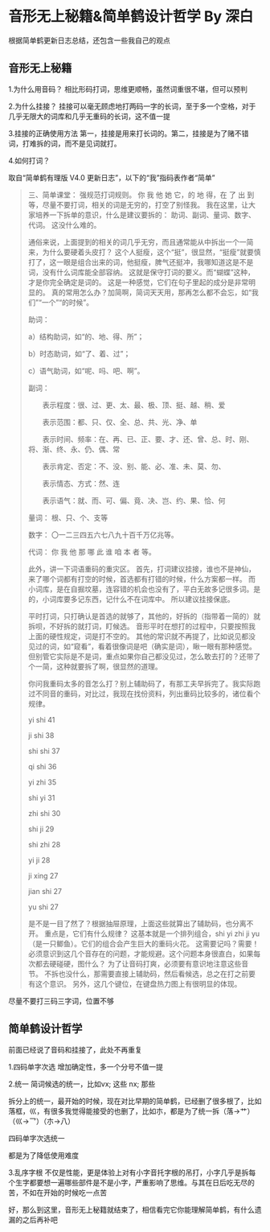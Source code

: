 # 音形无上秘籍&简单鹤设计哲学 By 深白

根据简单鹤更新日志总结，还包含一些我自己的观点

## 音形无上秘籍
1.为什么用音码？
相比形码打词，思维更顺畅，虽然词重很不堪，但可以预判

2.为什么挂接？
挂接可以毫无顾虑地打两码一字的长词，至于多一个空格，对于几乎无限大的词库和几乎无重码的长词，这不值一提

3.挂接的正确使用方法
第一，挂接是用来打长词的。第二，挂接是为了赌不错词，打难拆的词，而不是见词就打。

4.如何打词？

取自“简单鹤有理版 V4.0 更新日志”，以下的“我”指码表作者“简单”

> 三、简单课堂：
> 强规范打词规则。
> 你 我 他 她 它，的 地 得，在 了 出 到等，尽量不要打词，相关的词是无穷的，打空了别怪我。
> 我在这里，让大家培养一下拆单的意识，什么是建议要拆的：
> 助词、副词、量词、数字、代词。
> 这没什么难的。
> 
> 通俗来说，上面提到的相关的词几乎无穷，而且通常能从中拆出一个一简来，为什么要硬着头皮打？
> 这个人挺瘦，这个“挺”，很显然，“挺瘦”就要慎打了，这一眼是组合出来的词，他挺瘦，脾气还挺冲，我哪知道这是不是词，没有什么词库能全部容纳。
> 这就是保守打词的要义。而“蝴蝶”这种，才是你完全确定是词的。
> 这是一种感觉，它们在句子里起的成分是非常明显的。
> 真的常用怎么办？加简啊，简词天天用，那再怎么都不会忘，如“我们”“一个”“的时候”。
> 
> 助词：
>
> a）结构助词，如“的、地、得、所”；
>
> b）时态助词，如“了、着、过”；
>
> c）语气助词，如“呢、吗、吧、啊”。
> 
> 副词：
>
> 　　表示程度：很、过、更、太、最、极、顶、挺、越、稍、爱
>
> 　　表示范围：都、只、仅、全、总、共、光、净、单
>
> 　　表示时间、频率：在、再、已、正、要、才、还、曾、总、时、刚、将、渐、终、永、仍、偶、常
>
> 　　表示肯定、否定：不、没、别、能、必、准、未、莫、勿、
>
> 　　表示情态、方式：然、连
>
> 　　表示语气：就、而、可、偏、竟、决、岂、约、果、恰、何
> 
> 量词：
> 根、只、个、支等
> 
> 数字：
> 〇一二三四五六七八九十百千万亿兆等。
> 
> 代词：
> 你 我 他 那 哪 此 谁 咱 本 者 等。
> 
> 此外，讲一下词语重码的重灾区。
> 首先，打词建议挂接，谁也不是神仙，来了哪个词都有打空的时候，首选都有打错的时候，什么方案都一样。
> 而小词库，是在自掘坟墓，连容错的机会也没有了，平白无故多记很多词。是的，小词库要多记东西，记什么不在词库中。
> 所以建议挂接保底。
> 
> 平时打词，只打确认是首选的就够了，其他的，好拆的（指带着一简的）就拆呗，不好拆的就打词，盯候选。
> 音形平时在想打的过程中，只要按照我上面的硬性规定，词是打不空的。
> 其他的常识就不再提了，比如说见都没见过的词，如“窥看”，看着很像词是吧（确实是词），瞅一眼有那种感觉。
> 但别管它实际是不是词，重点如果你自己都没见过，怎么敢去打的？还带了个一简，这种就要拆了啊，很显然的道理。
> 
> 你问我重码太多的音怎么打？别上辅助码了，有那工夫早拆完了。我实际跑过不同音的重码，对比过，我现在找份资料，列出重码比较多的，诸位看个规律。
> 
> yi shi	41
>
> ji shi	38
>
> shi shi	37
>
> qi shi	36
>
> yi zhi	35
>
> shi yi	31
>
> zhi shi	30
>
> shi ji	29
>
> shi zhi	28
>
> yi ji	28
>
> ji xing	27
>
> jian shi	27
>
> yu shi	27
> 
> 是不是一目了然了？根据抽屉原理，上面这些就算出了辅助码，也分离不开。
> 重点是，它们有什么规律？
> 这基本就是一个排列组合，shi yi zhi ji yu（是一只鲫鱼）。它们的组合会产生巨大的重码火花。
> 这需要记吗？需要！
> 必须意识到这几个音存在的问题，才能规避。这个问题本身很直白，如果每次都去硬碰硬，图什么？
> 为了让音码打爽，必须要有意识地注意这些音节。
> 不拆也没什么，那需要直接上辅助码，然后看候选，总之在打之前要有这个意识。
> 另外，这几个键位，在键盘热力图上有很明显的体现。

尽量不要打三码三字词，位置不够

## 简单鹤设计哲学
前面已经说了音码和挂接了，此处不再重复

1.四码单字次选
增加确定性，多一个分号不值一提

2.统一
简词候选的统一，比如vx; 这些 nx; 那些

拆分上的统一，最开始的时候，现在对比早期的简单鹤，已经删了很多根了，比如落框，巛，有很多我觉得能接受的也删了，比如朩，都是为了统一拆（落->艹）（巛->乛）（朩->八）

四码单字次选统一

都是为了降低使用难度

3.乱序字根
不仅是性能，更是体验上对有小字音托字根的吊打，小字几乎是拆每个生字都要想一遍哪些部件是不是小字，严重影响了思维。与其在日后吃无尽的苦，不如在开始的时候吃一点苦

好，那么到这里，音形无上秘籍就结束了，相信看完它你能理解简单鹤，有什么遗漏的之后再补吧
